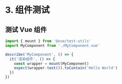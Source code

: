 # 3. 组件测试

## 测试 Vue 组件

```typescript
import { mount } from '@vue/test-utils'
import MyComponent from './MyComponent.vue'

describe('MyComponent', () => {
  it('渲染组件', () => {
    const wrapper = mount(MyComponent)
    expect(wrapper.text()).toContain('Hello World')
  })
})
```

